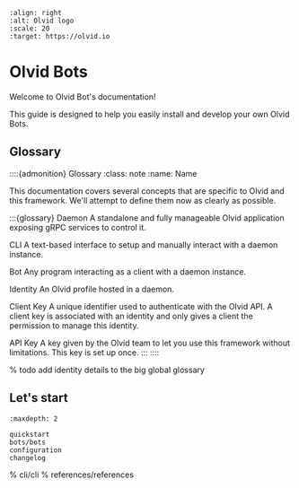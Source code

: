 ```{image} _static/images/olvid.png
:align: right
:alt: Olvid logo
:scale: 20
:target: https://olvid.io
```

# Olvid Bots

Welcome to Olvid Bot's documentation!

This guide is designed to help you easily install and develop your own Olvid Bots.

## Glossary

::::{admonition} Glossary
:class: note
:name: Name

This documentation covers several concepts that are specific to Olvid and this framework.
We'll attempt to define them now as clearly as possible.

:::{glossary}
Daemon
    A standalone and fully manageable Olvid application exposing gRPC services to control it.

CLI
    A text-based interface to setup and manually interact with a daemon instance.

Bot
    Any program interacting as a client with a daemon instance.

Identity
    An Olvid profile hosted in a daemon.

Client Key
    A unique identifier used to authenticate with the Olvid API. A client key is associated with an identity and only gives a client the permission to manage this identity.

API Key
    A key given by the Olvid team to let you use this framework without limitations. This key is set up once.
:::
::::

% todo add identity details to the big global glossary

## Let's start

```{toctree}
:maxdepth: 2

quickstart
bots/bots
configuration
changelog
```
% cli/cli
% references/references
